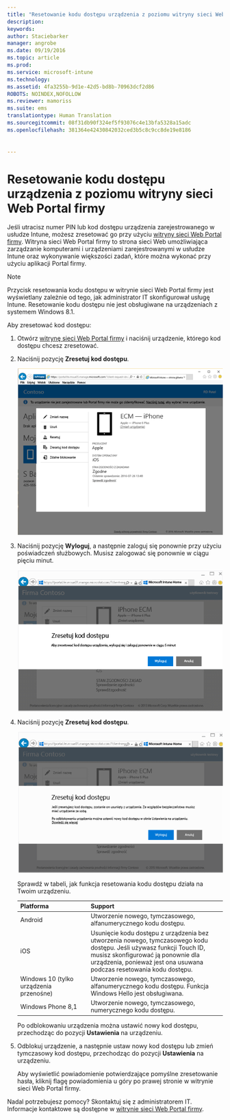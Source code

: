 ```yaml
---
title: "Resetowanie kodu dostępu urządzenia z poziomu witryny sieci Web Portal firmy | Microsoft Intune"
description: 
keywords: 
author: Staciebarker
manager: angrobe
ms.date: 09/19/2016
ms.topic: article
ms.prod: 
ms.service: microsoft-intune
ms.technology: 
ms.assetid: 4fa3255b-9d1e-42d5-bd8b-70963dcf2d86
ROBOTS: NOINDEX,NOFOLLOW
ms.reviewer: mamoriss
ms.suite: ems
translationtype: Human Translation
ms.sourcegitcommit: 08f31db90f324ef5f93076c4e13bfa5328a15adc
ms.openlocfilehash: 381364e42430842032ced3b5c8c9cc8de19e8186


---
```



# Resetowanie kodu dostępu urządzenia z poziomu witryny sieci Web Portal firmy

Jeśli utracisz numer PIN lub kod dostępu urządzenia zarejestrowanego w usłudze Intune, możesz zresetować go przy użyciu [witryny sieci Web Portal firmy](http://portal.manage.microsoft.com). Witryna sieci Web Portal firmy to strona sieci Web umożliwiająca zarządzanie komputerami i urządzeniami zarejestrowanymi w usłudze Intune oraz wykonywanie większości zadań, które można wykonać przy użyciu aplikacji Portal firmy.

> [!NOTE]
> Przycisk resetowania kodu dostępu w witrynie sieci Web Portal firmy jest wyświetlany zależnie od tego, jak administrator IT skonfigurował usługę Intune. Resetowanie kodu dostępu nie jest obsługiwane na urządzeniach z systemem Windows 8.1.

Aby zresetować kod dostępu:

1.  Otwórz [witrynę sieci Web Portal firmy](http://portal.manage.microsoft.com) i naciśnij urządzenie, którego kod dostępu chcesz zresetować.

2.  Naciśnij pozycję **Zresetuj kod dostępu**.

    ![resetp-passcode-option-on-company-portal-website](./media/iwp-screen-with-all-options.png)

3.  Naciśnij pozycję **Wyloguj**, a następnie zaloguj się ponownie przy użyciu poświadczeń służbowych. Musisz zalogować się ponownie w ciągu pięciu minut.

    ![sign-out-sign-back-in](./media/iwp-2-sign-out.png)

4.  Naciśnij pozycję **Zresetuj kod dostępu**.

    ![tap-reset-passcode](./media/iwp-3-tap-reset-passcode-after-signin.png)

    Sprawdź w tabeli, jak funkcja resetowania kodu dostępu działa na Twoim urządzeniu.

    |Platforma|Support|
    |------------|-----------|
    |Android|Utworzenie nowego, tymczasowego, alfanumerycznego kodu dostępu.|
    |iOS|Usunięcie kodu dostępu z urządzenia bez utworzenia nowego, tymczasowego kodu dostępu. Jeśli używasz funkcji Touch ID, musisz skonfigurować ją ponownie dla urządzenia, ponieważ jest ona usuwana podczas resetowania kodu dostępu.|
    |Windows 10 (tylko urządzenia przenośne)|Utworzenie nowego, tymczasowego, alfanumerycznego kodu dostępu. Funkcja Windows Hello jest obsługiwana.|
    |Windows Phone 8,1|Utworzenie nowego, tymczasowego, numerycznego kodu dostępu.|
    Po odblokowaniu urządzenia można ustawić nowy kod dostępu, przechodząc do pozycji **Ustawienia** na urządzeniu.

5.  Odblokuj urządzenie, a następnie ustaw nowy kod dostępu lub zmień tymczasowy kod dostępu, przechodząc do pozycji **Ustawienia** na urządzeniu.

    Aby wyświetlić powiadomienie potwierdzające pomyślne zresetowanie hasła, kliknij flagę powiadomienia u góry po prawej stronie w witrynie sieci Web Portal firmy.

Nadal potrzebujesz pomocy? Skontaktuj się z administratorem IT. Informacje kontaktowe są dostępne w [witrynie sieci Web Portal firmy](http://portal.manage.microsoft.com).





<!--HONumber=Oct16_HO2-->


